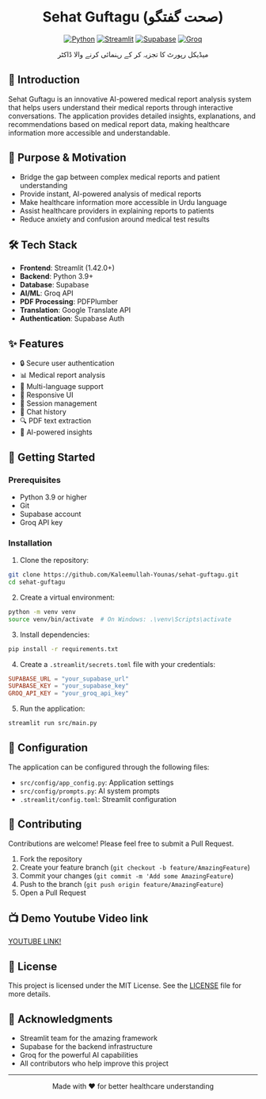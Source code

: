 <div align="center">

# Sehat Guftagu (صحت گفتگو)

[![Python](https://img.shields.io/badge/Python-3.9%2B-blue?style=for-the-badge&logo=python)](https://www.python.org/)
[![Streamlit](https://img.shields.io/badge/Streamlit-1.42.0-FF4B4B?style=for-the-badge&logo=streamlit)](https://streamlit.io/)
[![Supabase](https://img.shields.io/badge/Supabase-Database-96F?style=for-the-badge&logo=supabase)](https://supabase.io/)
[![Groq](https://img.shields.io/badge/Groq-AI-00A4DC?style=for-the-badge)](https://groq.com/)

میڈیکل رپورٹ کا تجزیہ کر کے رہنمائی کرنے والا ڈاکٹر

</div>

## 🌟 Introduction

Sehat Guftagu is an innovative AI-powered medical report analysis system that helps users understand their medical reports through interactive conversations. The application provides detailed insights, explanations, and recommendations based on medical report data, making healthcare information more accessible and understandable.

## 🎯 Purpose & Motivation

- Bridge the gap between complex medical reports and patient understanding
- Provide instant, AI-powered analysis of medical reports
- Make healthcare information more accessible in Urdu language
- Assist healthcare providers in explaining reports to patients
- Reduce anxiety and confusion around medical test results

## 🛠️ Tech Stack

- **Frontend**: Streamlit (1.42.0+)
- **Backend**: Python 3.9+
- **Database**: Supabase
- **AI/ML**: Groq API
- **PDF Processing**: PDFPlumber
- **Translation**: Google Translate API
- **Authentication**: Supabase Auth

## ✨ Features

- 🔒 Secure user authentication
- 📊 Medical report analysis
- 🔄 Multi-language support
- 📱 Responsive UI
- 💾 Session management
- 📝 Chat history
- 🔍 PDF text extraction
- 🤖 AI-powered insights

## 🚀 Getting Started

### Prerequisites

- Python 3.9 or higher
- Git
- Supabase account
- Groq API key

### Installation

1. Clone the repository:
```bash
git clone https://github.com/Kaleemullah-Younas/sehat-guftagu.git
cd sehat-guftagu
```

2. Create a virtual environment:
```bash
python -m venv venv
source venv/bin/activate  # On Windows: .\venv\Scripts\activate
```

3. Install dependencies:
```bash
pip install -r requirements.txt
```

4. Create a `.streamlit/secrets.toml` file with your credentials:
```toml
SUPABASE_URL = "your_supabase_url"
SUPABASE_KEY = "your_supabase_key"
GROQ_API_KEY = "your_groq_api_key"
```

5. Run the application:
```bash
streamlit run src/main.py
```

## 🔧 Configuration

The application can be configured through the following files:
- `src/config/app_config.py`: Application settings
- `src/config/prompts.py`: AI system prompts
- `.streamlit/config.toml`: Streamlit configuration

## 🤝 Contributing

Contributions are welcome! Please feel free to submit a Pull Request.

1. Fork the repository
2. Create your feature branch (`git checkout -b feature/AmazingFeature`)
3. Commit your changes (`git commit -m 'Add some AmazingFeature`)
4. Push to the branch (`git push origin feature/AmazingFeature`)
5. Open a Pull Request

## 📺 Demo Youtube Video link 
[YOUTUBE LINK!](https://youtu.be/PiPIYYqmuAo)

## 📄 License

This project is licensed under the MIT License. See the [LICENSE](LICENSE) file for more details.

## 🙏 Acknowledgments

- Streamlit team for the amazing framework
- Supabase for the backend infrastructure
- Groq for the powerful AI capabilities
- All contributors who help improve this project

---

<div align="center">
Made with ❤️ for better healthcare understanding
</div>
